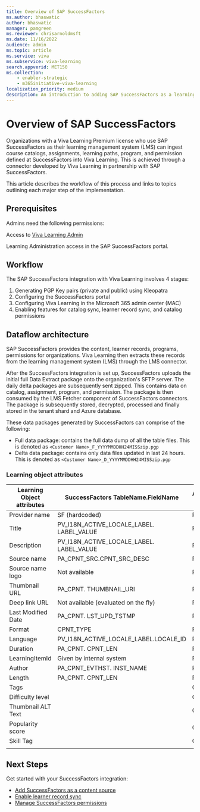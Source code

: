 ```yaml
---
title: Overview of SAP SuccessFactors
ms.author: bhaswatic
author: bhaswatic
manager: pamgreen
ms.reviewer: chrisarnoldmsft
ms.date: 11/16/2022
audience: admin
ms.topic: article
ms.service: viva
ms.subservice: viva-learning
search.appverid: MET150
ms.collection: 
    - enabler-strategic
    - m365initiative-viva-learning
localization_priority: medium
description: An introduction to adding SAP SuccessFactors as a learning content source for Microsoft Viva Learning.
---
```


# Overview of SAP SuccessFactors

Organizations with a Viva Learning Premium license who use SAP SuccessFactors as their learning management system (LMS) can ingest course catalogs, assignments, learning paths, program, and permission defined at SuccessFactors into Viva Learning. 
This is achieved through a connector developed by Viva Learning in partnership with SAP SuccessFactors. 

This article describes the workflow of this process and links to topics outlining each major step of the implementation. 

## Prerequisites 

Admins need the following permissions: 

Access to [Viva Learning Admin](https://learn.microsoft.com/viva/learning/set-up-viva-learning)

Learning Administration access in the SAP SuccessFactors portal.

## Workflow 

The SAP SuccessFactors integration with Viva Learning involves 4 stages: 

1. Generating PGP Key pairs (private and public) using Kleopatra
2. Configuring the SuccessFactors portal
3. Configuring Viva Learning in the Microsoft 365 admin center (MAC)
4. Enabling features for catalog sync, learner record sync, and catalog permissions

## Dataflow architecture

SAP SuccessFactors provides the content, learner records, programs, permissions for organizations. Viva Learning then extracts these records from the learning management system (LMS) through the LMS connector.

After the SuccessFactors integration is set up, SuccessFactors uploads the initial full Data Extract package onto the organization's SFTP server. The daily delta packages are subsequently sent zipped. 
This contains data on catalog, assignment, program, and permission. The package is then consumed by the LMS Fetcher component of SuccessFactors connectors. The package is subsequently stored, decrypted, processed and finally stored in the tenant shard and Azure database.
 
These data packages generated by SuccessFactors can comprise of the following:
 - Full data package: contains the full data dump of all the table files. This is denoted as `<Customer Name>_F_YYYYMMDDHH24MISSzip.pgp`
 - Delta data package: contains only data files updated in last 24 hours. This is denoted as `<Customer Name>_D_YYYYMMDDHH24MISSzip.pgp`

### Learning object attributes 

|Learning Object attributes | SuccessFactors TableName.FieldName|Attribute type
|-----------|-----------|-----------|
|Provider name | SF (hardcoded) | Required |
|Title | PV_I18N_ACTIVE_LOCALE_LABEL. LABEL_VALUE |Required |
|Description | PV_I18N_ACTIVE_LOCALE_LABEL. LABEL_VALUE | Required |
|Source name | PA_CPNT_SRC.CPNT_SRC_DESC | Required |
|Source name logo | Not available | Required |
|Thumbnail URL | PA_CPNT. THUMBNAIL_URI | Required |
|Deep link URL | Not available (evaluated on the fly) | Required |
|Last Modified Date | PA_CPNT. LST_UPD_TSTMP| Required |
|Format| CPNT_TYPE | Required |
|Language | PV_I18N_ACTIVE_LOCALE_LABEL.LOCALE_ID | Required |
|Duration | PA_CPNT. CPNT_LEN | Required |
|LearningItemId | Given by internal system | Required |
|Author | PA_CPNT_EVTHST. INST_NAME | Required |
|Length	| PA_CPNT. CPNT_LEN |	Required |
|Tags |	 | Optional |
|Difficulty level | | Optional |
|Thumbnail ALT Text | |  Optional |
|Popularity score |  | Optional |
|Skill Tag |  |	Optional |
| |||

## Next Steps
Get started with your SuccessFactors integration: 

- [Add SuccessFactors as a content source](/viva/learning/sfsf-add-sfsf-as-content-source.md)
- [Enable learner record sync](/viva/learning/sfsf-enable-learning-record-sync.md)
- [Manage SuccessFactors permissions](/viva/learning/sfsf-manage-sfsf-permissions.md)

